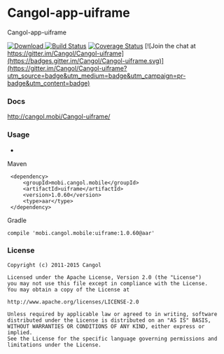 # Cangol-app-uiframe

Cangol-app-uiframe

[![Download](https://api.bintray.com/packages/cangol/maven/Cangol-uiframe/images/download.svg) ](https://bintray.com/cangol/maven/Cangol-uiframe/_latestVersion)
[![Build Status](https://travis-ci.org/Cangol/Cangol-uiframe.svg?branch=master)](https://travis-ci.org/Cangol/Cangol-uiframe)
[![Coverage Status](https://coveralls.io/repos/github/Cangol/Cangol-uiframe/badge.svg?branch=master)](https://coveralls.io/github/Cangol/Cangol-uiframe?branch=master)
[![Join the chat at https://gitter.im/Cangol/Cangol-uiframe](https://badges.gitter.im/Cangol/Cangol-uiframe.svg)](https://gitter.im/Cangol/Cangol-uiframe?utm_source=badge&utm_medium=badge&utm_campaign=pr-badge&utm_content=badge)

### Docs

http://cangol.mobi/Cangol-uiframe/

### Usage
-
Maven

     <dependency>
         <groupId>mobi.cangol.mobile</groupId>
         <artifactId>uiframe</artifactId>
         <version>1.0.60</version>
         <type>aar</type>
     </dependency>
Gradle
 
    compile 'mobi.cangol.mobile:uiframe:1.0.60@aar'

### License

    Copyright (c) 2011-2015 Cangol

    Licensed under the Apache License, Version 2.0 (the "License")
    you may not use this file except in compliance with the License.
    You may obtain a copy of the License at
    
    http://www.apache.org/licenses/LICENSE-2.0
    
    Unless required by applicable law or agreed to in writing, software
    distributed under the License is distributed on an "AS IS" BASIS,
    WITHOUT WARRANTIES OR CONDITIONS OF ANY KIND, either express or implied.
    See the License for the specific language governing permissions and
    limitations under the License.
